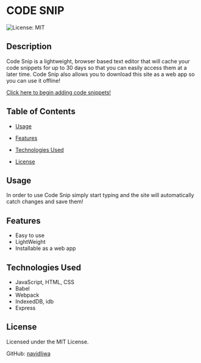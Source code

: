 
# CODE SNIP

![License: MIT](https://img.shields.io/badge/License-MIT-yellow.svg)


## Description

Code Snip is a lightweight, browser based text editor that will cache your code snippets for up to 30 days so that you can easily access them at a later time. Code Snip also allows you to download this site as a web app so you can use it offline!

[Click here to begin adding code snippets!](https://code-snip.herokuapp.com/)


## Table of Contents

- [Usage](#usage)

- [Features](#features)

- [Technologies Used](#technologies_used)

- [License](#license)


## Usage

In order to use Code Snip simply start typing and the site will automatically catch changes and save them!


## Features

- Easy to use
- LightWeight
- Installable as a web app

## Technologies Used

- JavaScript, HTML, CSS
- Babel
- Webpack
- IndexedDB, idb
- Express

## License

Licensed under the MIT License.

GitHub: [navidliwa](https://github.com/navidliwa)